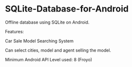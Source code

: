 # SQLite-Database-for-Android

Offline database using SQLite on Android.

Features:

  Car Sale Model Searching System
  
  Can select cities, model and agent selling the model.
  
  
Minimum Android API Level used: 8 (Froyo)
